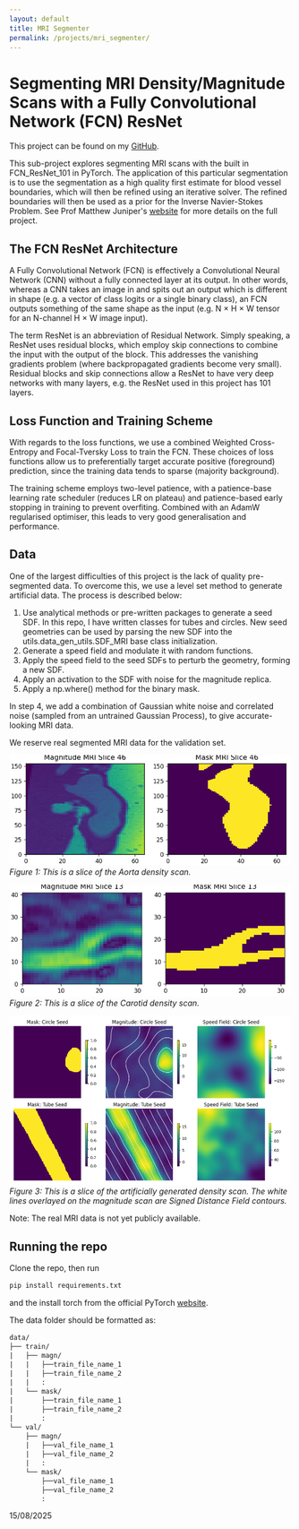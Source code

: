 ```yaml
---
layout: default
title: MRI Segmenter
permalink: /projects/mri_segmenter/
---
```


<head>
    <script src="/files/donut.js"></script>
    <script type="text/javascript" async src="https://cdnjs.cloudflare.com/ajax/libs/mathjax/2.7.0/MathJax.js?config=TeX-AMS-MML_HTMLorMML"></script>
</head>

# Segmenting MRI Density/Magnitude Scans with a Fully Convolutional Network (FCN) ResNet

This project can be found on my <a href="https://github.com/Coy-Z/FCNResNet_Segmentation/">GitHub</a>.

This sub-project explores segmenting MRI scans with the built in FCN_ResNet_101 in PyTorch. The application of this particular segmentation is to use the segmentation as a high quality first estimate for blood vessel boundaries, which will then be refined using an iterative solver. The refined boundaries will then be used as a prior for the Inverse Navier-Stokes Problem. See Prof Matthew Juniper's <a href="https://mpj1001.user.srcf.net/MJ_Flow_MRI.html">website</a> for more details on the full project.

## The FCN ResNet Architecture

A Fully Convolutional Network (FCN) is effectively a Convolutional Neural Network (CNN) without a fully connected layer at its output. In other words, whereas a CNN takes an image in and spits out an output which is different in shape (e.g. a vector of class logits or a single binary class), an FCN outputs something of the same shape as the input (e.g. N $\times$ H $\times$ W tensor for an N-channel H $\times$ W image input).

The term ResNet is an abbreviation of Residual Network. Simply speaking, a ResNet uses residual blocks, which employ skip connections to combine the input with the output of the block. This addresses the vanishing gradients problem (where backpropagated gradients become very small). Residual blocks and skip connections allow a ResNet to have very deep networks with many layers, e.g. the ResNet used in this project has 101 layers.

## Loss Function and Training Scheme

With regards to the loss functions, we use a combined Weighted Cross-Entropy and Focal-Tversky Loss to train the FCN. These choices of loss functions allow us to preferentially target accurate positive (foreground) prediction, since the training data tends to sparse (majority background).

The training scheme employs two-level patience, with a patience-base learning rate scheduler (reduces LR on plateau) and patience-based early stopping in training to prevent overfiting. Combined with an AdamW regularised optimiser, this leads to very good generalisation and performance.

## Data

One of the largest difficulties of this project is the lack of quality pre-segmented data. To overcome this, we use a level set method to generate artificial data. The process is described below:

1. Use analytical methods or pre-written packages to generate a seed SDF. In this repo, I have written classes for tubes and circles. New seed geometries can be used by parsing the new SDF into the utils.data_gen_utils.SDF_MRI base class initialization.
2. Generate a speed field and modulate it with random functions.
3. Apply the speed field to the seed SDFs to perturb the geometry, forming a new SDF.
4. Apply an activation to the SDF with noise for the magnitude replica.
5. Apply a np.where() method for the binary mask.

In step 4, we add a combination of Gaussian white noise and correlated noise (sampled from an untrained Gaussian Process), to give accurate-looking MRI data.

We reserve real segmented MRI data for the validation set.

![Aorta](/files/mri_segmenter/aorta.png)
*Figure 1: This is a slice of the Aorta density scan.*

![Carotid](/files/mri_segmenter/carotid.png)
*Figure 2: This is a slice of the Carotid density scan.*

![Artificial](/files/mri_segmenter/artificial_data.png)
*Figure 3: This is a slice of the artificially generated density scan. The white lines overlayed on the magnitude scan are Signed Distance Field contours.*

Note: The real MRI data is not yet publicly available.

## Running the repo

Clone the repo, then run
```python
pip install requirements.txt
```
and the install torch from the official PyTorch <a href="https://pytorch.org/get-started/locally/">website</a>.

The data folder should be formatted as:
```pgsql
data/
├── train/
|   ├── magn/
|   |   ├──train_file_name_1
|   |   ├──train_file_name_2
|   |   :
|   └── mask/
|       ├──train_file_name_1
|       ├──train_file_name_2
|       :
└── val/
    ├── magn/
    |   ├──val_file_name_1
    |   ├──val_file_name_2
    |   :
    └── mask/
        ├──val_file_name_1
        ├──val_file_name_2
        :
```

15/08/2025